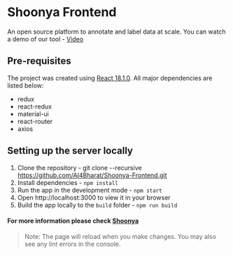 # Shoonya Frontend
An open source platform to annotate and label data at scale.
You can watch a demo of our tool - [Video](https://www.youtube.com/watch?v=N4PBSB2fQto)

## Pre-requisites
The project was created using [React 18.1.0](https://reactjs.org/docs/getting-started.html). All major dependencies are listed below:
- redux
- react-redux
- material-ui
- react-router
- axios

## Setting up the server locally
1.  Clone the repository - git clone --recursive https://github.com/AI4Bharat/Shoonya-Frontend.git
2.  Install dependencies - ``` npm install ```
3.  Run the app in the development mode - ``` npm start ```
4.  Open http://localhost:3000 to view it in your browser
5.  Build the app locally to the `build` folder - ``` npm run build ```

#### For more information please check [Shoonya](https://github.com/AI4Bharat/Shoonya)

> Note: The page will reload when you make changes. You may also see any lint errors in the console.
